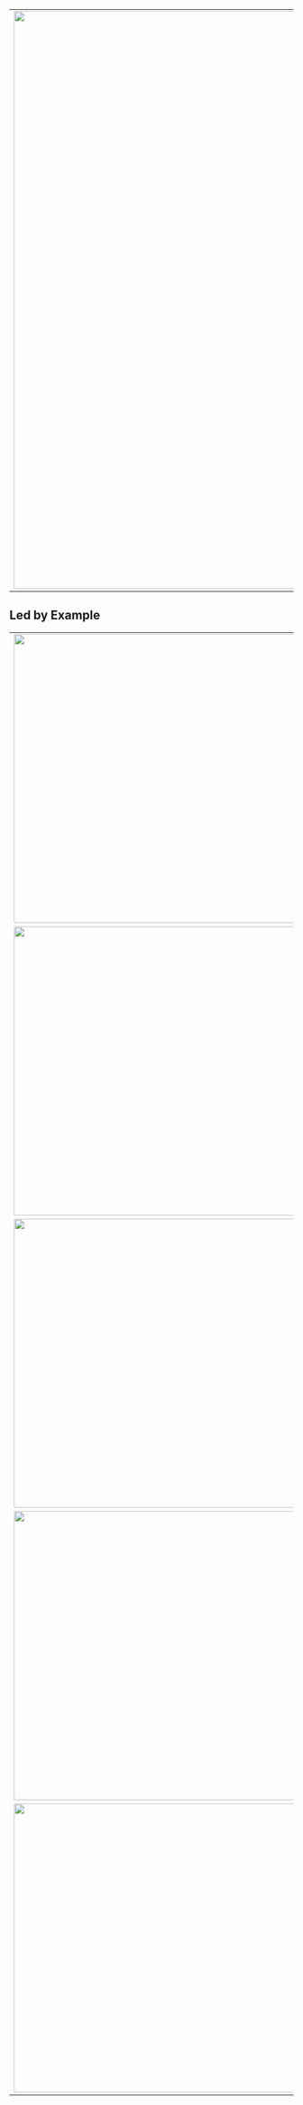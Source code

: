
<!--![](./images/generated_example_2.webp)-->

<table >
<tr>
<td>
<img width="1024pt" src="./images/generated_example_2.webp"/>
</td>
<td>
<h1> Cloudy </h1>
Official implementation of the paper "Light Transport-aware Diffusion Posterior Sampling for Single View Reconstruction of Volumes"
</td>
</tr>
</table>


## Led by Example

<table>
<tr>
<td><img width="512pt" src="./images/tutorial_01_generating_clouds.webp"/></td>
<td>
<b>Generating clouds:</b> Example showing the generative capabilities of the diffuser.
<br/><a href="https://colab.research.google.com/github/rendervous/cloudy_project/blob/main/examples/e01_generating_clouds.ipynb">open in colab</a>
</td>
</tr>


<tr>
<td><img width="512pt" src="./images/tutorial_02_super_resolution.webp"/></td>
<td>
<b>Cloud Super-resolution:</b> In this example, a diffusion posterior sampling technique is used to match a coarse representation with fine details.
<br/><a href="https://colab.research.google.com/github/rendervous/cloudy_project/blob/main/examples/e01_generating_clouds.ipynb">open in colab</a>
</td>
</tr>

<tr>
<td><img width="512pt" src="./images/tutorial_03_inpainting.webp"/></td>
<td>
<b>Cloud Inpainting:</b> In this example, a diffusion posterior sampling technique is used to match a masked volume with a cloud completion.
<br/><a href="https://colab.research.google.com/github/rendervous/cloudy_project/blob/main/examples/e01_generating_clouds.ipynb">open in colab</a>
</td>
</tr>

<tr>
<td><img width="512pt" src="./images/tutorial_04_single_view_reconstruction.webp"/></td>
<td>
<b>Single View Reconstruction:</b> In this example, a diffusion posterior sampling technique is used to match a single view.
<br/><a href="https://colab.research.google.com/github/rendervous/cloudy_project/blob/main/examples/e01_generating_clouds.ipynb">open in colab</a>
</td>
</tr>

<tr>
<td><img width="512pt" src="./images/tutorial_06_parametric_sampling_environment.webp"/></td>
<td>
<b>Parameterized Reconstruction:</b> In this example, a parametric diffusion posterior sampling technique is used to match a single view and reconstruct environment and volume.
<br/><a href="https://colab.research.google.com/github/rendervous/cloudy_project/blob/main/examples/e01_generating_clouds.ipynb">open in colab</a>
</td>
</tr>
</table>
